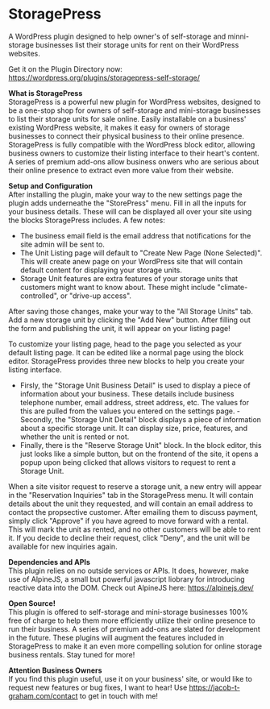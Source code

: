 # StoragePress
A WordPress plugin designed to help owner's of self-storage and minni-storage businesses list their storage units for rent on their WordPress websites.

Get it on the Plugin Directory now: https://wordpress.org/plugins/storagepress-self-storage/

**What is StoragePress** <br />
StoragePress is a powerful new plugin for WordPress websites, designed to be a one-stop shop for owners of self-storage and mini-storage businesses to list their storage units for sale online. Easily installable on a business' existing WordPress website, it makes it easy for owners of storage businesses to connect their physical business to their online presence. StoragePress is fully compatible with the WordPress block editor, allowing business owners to customize their listing interface to their heart's content.  A series of premium add-ons allow business onwers who are serious about their online presence to extract even more value from their website.

**Setup and Configuration** <br />
After installing the plugin, make your way to the new settings page the plugin adds underneathe the "StorePress" menu.  Fill in all the inputs for your business details.  These will can be displayed all over your site using the blocks StoragePress includes.  A few notes:

- The business email field is the email address that notifications for the site admin will be sent to.
- The Unit Listing page will default to "Create New Page (None Selected)".  This will create anew page on your WordPress site that will contain default content for displaying your storage units.
- Storage Unit features are extra features of your storage units that customers might want to know about.  These might include "climate-controlled", or "drive-up access".

After saving those changes, make your way to the "All Storage Units" tab.  Add a new storage unit by clicking the "Add New" button.  After filling out the form and publishing the unit, it will appear on your listing page!

To customize your listing page, head to the page you selected as your default listing page.  It can be edited like a normal page using the block editor.  StoragePress provides three new blocks to help you create your listing interface.

- Firsly, the "Storage Unit Business Detail" is used to display a piece of information about your business.  These details include business telephone number, email address, street address, etc.  The values for this are pulled from the values you entered on the settings page.
-Secondly, the "Storage Unit Detail" block displays a piece of information about a specific storage unit.  It can display size, price, features, and whether the unit is rented or not.
- Finally, there is the "Reserve Storage Unit" block.  In the block editor, this just looks like a simple button, but on the frontend of the site, it opens a popup upon being clicked that allows visitors to request to rent a Storage Unit.

When a site visitor request to reserve a storage unit, a new entry will appear in the "Reservation Inquiries" tab in the StoragePress menu.  It will contain details about the unit they requested, and will contain an email address to contact the propsective customer.  After emailing them to discuss payment, simply click "Approve" if you have agreed to move forward with a rental.  This will mark the unit as rented, and no other customers will be able to rent it.  If you decide to decline their request, click "Deny", and the unit will be available for new inquiries again.

**Dependencies and APIs** <br />
This plugin relies on no outside services or APIs.  It does, however, make use of AlpineJS, a small but powerful javascript liobrary for introducing reactive data into the DOM.  Check out AlpineJS here: https://alpinejs.dev/

**Open Source!** <br />
This plugin is offered to self-storage and mini-storage businesses 100% free of charge to help them more efficiently utilize their online presence to run their business.  A series of premium add-ons are slated for development in the future.  These plugins will augment the features included in StoragePress to make it an even more compelling solution for online storage business rentals.  Stay tuned for more!

**Attention Business Owners** <br />
If you find this plugin useful, use it on your business' site, or would like to request new features or bug fixes, I want to hear!  Use https://jacob-t-graham.com/contact to get in touch with me!
